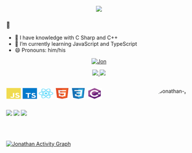 <p align=center><img src="https://readme-typing-svg.herokuapp.com/?font=Fira+Code&lines=Hi+there!+👋;I'm+Jonathan+!;or+Jon;Nice+to+meet you!;🤙🔥&center=true&size=28"></p>

### 👋

- 🔭 I have knowledge with C Sharp and C++
- 🌱 I’m currently learning JavaScript and TypeScript 
- 😄 Pronouns: him/his

<a href="https://github.com/joncavalcanti">
  <p align="center"><img height="180em" src="https://github-readme-streak-stats.herokuapp.com?user=joncavalcanti&theme=dark&date_format=M%20j%5B%2C%20Y%5D" alt="Jon" /></p>
  <p align="center">
    <img height="135em" src="https://github-readme-stats.vercel.app/api?username=joncavalcanti&show_icons=true&theme=dark" />
    <img height="135em" src="https://github-readme-stats.vercel.app/api/top-langs/?username=joncavalcanti&theme=dark&layout=compact" />
  </p>
</a>
  
  <div style="display: inline_block"><br>
  <img align="center" alt="Jonathan-Js" height="30" width="40" src="https://raw.githubusercontent.com/devicons/devicon/master/icons/javascript/javascript-plain.svg">
  <img align="center" alt="Jonathan-Ts" height="30" width="40" src="https://raw.githubusercontent.com/devicons/devicon/master/icons/typescript/typescript-plain.svg">
  <img align="center" alt="Jonathan-React" height="30" width="40" src="https://raw.githubusercontent.com/devicons/devicon/master/icons/react/react-original.svg">
  <img align="center" alt="Jonathan-HTML" height="30" width="40" src="https://raw.githubusercontent.com/devicons/devicon/master/icons/html5/html5-original.svg">
  <img align="center" alt="Jonathan-CSS" height="30" width="40" src="https://raw.githubusercontent.com/devicons/devicon/master/icons/css3/css3-original.svg">
  <img align="center" alt="Jonathan-Csharp" height="30" width="40" src="https://raw.githubusercontent.com/devicons/devicon/master/icons/csharp/csharp-original.svg">
  <img align="right" alt="Jonathan-pic" height="150" style="border-radius:50px;" src="https://i.imgur.com/7A5ZfPJ.gif">
</div>
  
  ##
 
<div> 
 <a href="https://instagram.com/jon.cavalcanti" target="_blank"><img src="https://img.shields.io/badge/-Instagram-%23E4405F?style=for-the-badge&logo=instagram&logoColor=white" target="_blank"></a>
 <a href = "mailto:jonathansavitar@gmail.com"><img src="https://img.shields.io/badge/-Gmail-%23333?style=for-the-badge&logo=gmail&logoColor=white" target="_blank"></a>
 <a href="https://www.linkedin.com/in/jonathan-cavalcanti-5281651a6/" target="_blank"><img src="https://img.shields.io/badge/-LinkedIn-%230077B5?style=for-the-badge&logo=linkedin&logoColor=white" target="_blank"></a> 
 
 
</div>

<br/>
  <br/>
     <br/>

<a href="https://github.com/joncavalcanti/github-readme-activity-graph"><img alt="Jonathan Activity Graph" src="https://activity-graph.herokuapp.com/graph?username=joncavalcanti&bg_color=000000&color=FFFFFF&line=006400&point=FFFFFF&hide_border=true" /></a>

  <br/>
      <br/>
          <br/>
  
